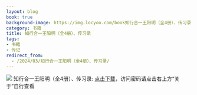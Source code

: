 ```yaml
---
layout: blog
book: true
background-image: https://img.locyoo.com/book知行合一王阳明（全4册）、传习录.jpg
category: 书籍
title: 知行合一王阳明（全4册）、传习录
tags:
- 书籍
- 传记
redirect_from:
  - /2024/03/知行合一王阳明（全4册）、传习录/
---
```

![](https://img.locyoo.com/book知行合一王阳明（全4册）、传习录.jpg)
知行合一王阳明（全4册）、传习录: <a name = "ref1" href="https://url18.ctfile.com/f/50983618-1063935881-55ed7e?p=3619">点击下载</a>，访问密码请点击右上方“关于”自行查看